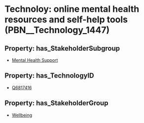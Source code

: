 # Technoloy: __online mental health resources and self-help tools__ (PBN__Technology_1447)

## Property: has_StakeholderSubgroup

* [Mental Health Support](PBN__TechSubgroup_63)

## Property: has_TechnologyID

* [Q6817416](Q6817416)

## Property: has_StakeholderGroup

* [Wellbeing](PBN__TechGroup_2)

